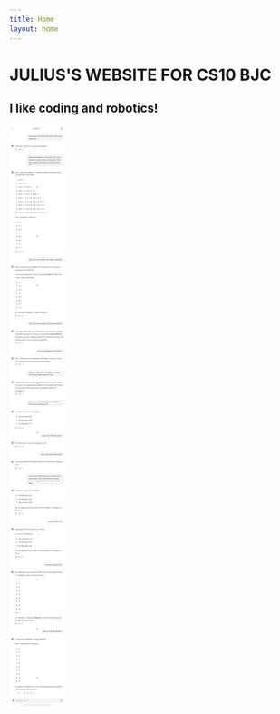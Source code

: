 ```yaml
---
title: Home
layout: home
---
```


# JULIUS'S WEBSITE FOR CS10 BJC
## I like coding and robotics! 

![Julius' Image](imgur-cs-thing.png)

